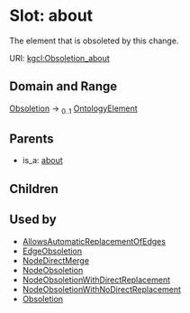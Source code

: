 
# Slot: about


The element that is obsoleted by this change.

URI: [kgcl:Obsoletion_about](http://w3id.org/kgcl/Obsoletion_about)


## Domain and Range

[Obsoletion](Obsoletion.md) &#8594;  <sub>0..1</sub> [OntologyElement](OntologyElement.md)

## Parents

 *  is_a: [about](about.md)

## Children


## Used by

 * [AllowsAutomaticReplacementOfEdges](AllowsAutomaticReplacementOfEdges.md)
 * [EdgeObsoletion](EdgeObsoletion.md)
 * [NodeDirectMerge](NodeDirectMerge.md)
 * [NodeObsoletion](NodeObsoletion.md)
 * [NodeObsoletionWithDirectReplacement](NodeObsoletionWithDirectReplacement.md)
 * [NodeObsoletionWithNoDirectReplacement](NodeObsoletionWithNoDirectReplacement.md)
 * [Obsoletion](Obsoletion.md)
